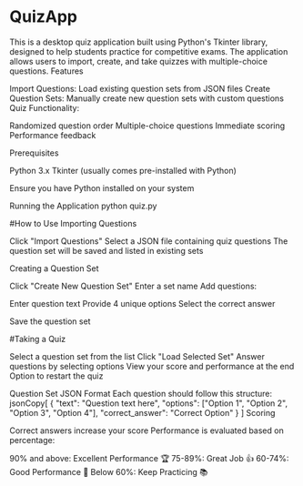 # QuizApp

This is a desktop quiz application built using Python's Tkinter library, designed to help students practice for competitive exams. The application allows users to import, create, and take quizzes with multiple-choice questions.
Features

Import Questions: Load existing question sets from JSON files
Create Question Sets: Manually create new question sets with custom questions
Quiz Functionality:

Randomized question order
Multiple-choice questions
Immediate scoring
Performance feedback




Prerequisites

Python 3.x
Tkinter (usually comes pre-installed with Python)

Ensure you have Python installed on your system

Running the Application
python quiz.py

#How to Use
Importing Questions

Click "Import Questions"
Select a JSON file containing quiz questions
The question set will be saved and listed in existing sets

Creating a Question Set

Click "Create New Question Set"
Enter a set name
Add questions:

Enter question text
Provide 4 unique options
Select the correct answer


Save the question set

#Taking a Quiz

Select a question set from the list
Click "Load Selected Set"
Answer questions by selecting options
View your score and performance at the end
Option to restart the quiz

Question Set JSON Format
Each question should follow this structure:
jsonCopy[
  {
    "text": "Question text here",
    "options": ["Option 1", "Option 2", "Option 3", "Option 4"],
    "correct_answer": "Correct Option"
  }
]
Scoring

Correct answers increase your score
Performance is evaluated based on percentage:

90% and above: Excellent Performance 🏆
75-89%: Great Job 👍
60-74%: Good Performance 👏
Below 60%: Keep Practicing 📚



